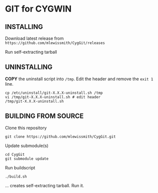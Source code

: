 GIT for CYGWIN
==============


INSTALLING
----------

Download latest release from `https://github.com/mlewissmith/CygGit/releases`

Run self-extracting tarball


UNINSTALLING
------------

**COPY** the uninstall script into `/tmp`.  Edit the header and remove the `exit 1` line.

    cp /etc/uninstall/git-X.X.X-uninstall.sh /tmp
    vi /tmp/git-X.X.X-uninstall.sh # edit header
    /tmp/git-X.X.X-uninstall.sh


BUILDING FROM SOURCE
--------------------
Clone this repository

    git clone https://github.com/mlewissmith/CygGit.git

Update submodule(s)

    cd CygGit
    git submodule update

Run buildscript
  
    ./build.sh

... creates self-extracting tarball.  Run it.
